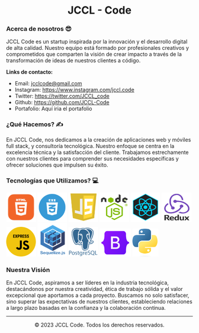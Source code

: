 <h1 align="center">JCCL - Code</h1>

### Acerca de nosotros 😎

JCCL Code es un startup inspirada por la innovación y el desarrollo digital de alta calidad. Nuestro equipo está formado por profesionales creativos y comprometidos que comparten la visión de crear impacto a través de la transformación de ideas de nuestros clientes a código.

**Links de contacto:**
- Email: jcclcode@gmail.com
- Instagram: https://www.instagram.com/jccl.code
- Twitter: https://twitter.com/JCCL_code
- Github: https://github.com/JCCL-Code
- Portafolio: Aquí iria el portafolio
  

### ¿Qué Hacemos? ✍️

En JCCL Code, nos dedicamos a la creación de aplicaciones web y móviles full stack, y consultoría tecnológica. Nuestro enfoque se centra en la excelencia técnica y la satisfacción del cliente. Trabajamos estrechamente con nuestros clientes para comprender sus necesidades específicas y ofrecer soluciones que impulsen su éxito.


### Tecnologías que Utilizamos? 💻

<img src="https://github.com/JCCL-Code/JCCL-Code/blob/main/images/HTML.png" alt="Ejemplo de imagen" width="80" height="80"> <img src="https://github.com/JCCL-Code/JCCL-Code/blob/main/images/CSS.png" alt="Ejemplo de imagen" width="80" height="80"> <img src="https://github.com/JCCL-Code/JCCL-Code/blob/main/images/JS.png" alt="Ejemplo de imagen" width="80" height="80"> <img src="https://github.com/JCCL-Code/JCCL-Code/blob/main/images/NODE.png" alt="Ejemplo de imagen" width="80" height="80"> <img src="https://github.com/JCCL-Code/JCCL-Code/blob/main/images/REACT.png" alt="Ejemplo de imagen" width="80" height="80"> <img src="https://github.com/JCCL-Code/JCCL-Code/blob/main/images/REDUX.png" alt="Ejemplo de imagen" width="80" height="80"> <img src="https://github.com/JCCL-Code/JCCL-Code/blob/main/images/EXPRESS.png" alt="Ejemplo de imagen" width="80" height="80"> <img src="https://github.com/JCCL-Code/JCCL-Code/blob/main/images/SEQUELIZE.png" alt="Ejemplo de imagen" width="80" height="90"> <img src="https://github.com/JCCL-Code/JCCL-Code/blob/main/images/POSTGRESQL.png" alt="Ejemplo de imagen" width="80" height="80"> <img src="https://github.com/JCCL-Code/JCCL-Code/blob/main/images/Bootstrap.png" alt="Ejemplo de imagen" width="85" height="75"> <img src="https://github.com/JCCL-Code/JCCL-Code/blob/main/images/PYTHON.png" alt="Ejemplo de imagen" width="70" height="75">



### Nuestra Visión

En JCCL Code, aspiramos a ser líderes en la industria tecnológica, destacándonos por nuestra creatividad, ética de trabajo sólida y el valor excepcional que aportamos a cada proyecto. Buscamos no solo satisfacer, sino superar las expectativas de nuestros clientes, estableciendo relaciones a largo plazo basadas en la confianza y la colaboración continua.



---


<p align="center">© 2023 JCCL Code. Todos los derechos reservados.</p>
